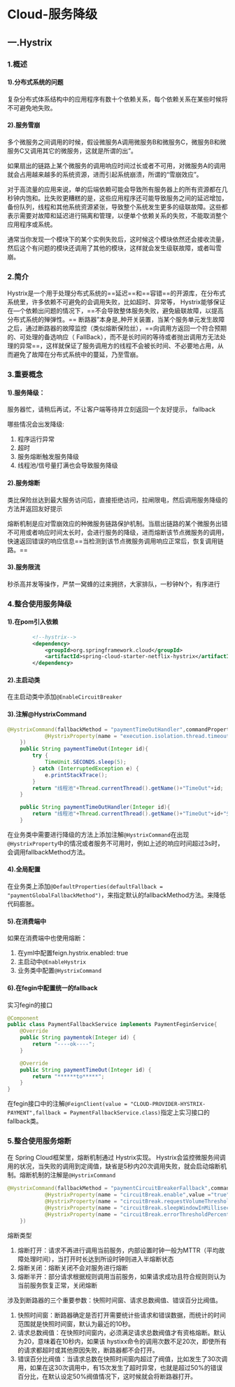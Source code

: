 # Cloud-服务降级

## 一.Hystrix

### 1.概述

#### 1).分布式系统的问题

复杂分布式体系结构中的应用程序有数十个依赖关系，每个依赖关系在某些时候将不可避免地失败。

#### 2).服务雪崩

多个微服务之间调用的时候，假设微服务A调用微服务B和微服务C，微服务B和微服务C又调用其它的微服务，这就是所谓的出”。

如果扇出的链路上某个微服务的调用响应时间过长或者不可用，对微服务A的调用就会占用越来越多的系统资源，进而引起系统崩溃，所谓的“雪崩效应”。

对于高流量的应用来说，单的后端依赖可能会导致所有服务器上的所有资源都在几秒钟内饱和。比失败更糟糕的是，这些应用程序还可能导致服务之间的延迟增加，备份队列，线程和其他系统资源紧张，导致整个系统发生更多的级联故障。这些都表示需要对故障和延迟进行隔离和管理，以便单个依赖关系的失败，不能取消整个应用程序或系统。

通常当你发现一个模块下的某个实例失败后，这时候这个模块依然还会接收流量，然后这个有问题的模块还调用了其他的模块，这样就会发生级联故障，或者叫雪崩。

### 2.简介

Hystrⅸ是一个用于处理分布式系统的==延迟==和==容错==的开源库，在分布式系统里，许多依赖不可避免的会调用失败，比如超时、异常等， Hystrix能够保证在—个依赖出问题的情况下，==不会导致整体服务失败，避免級联故障，以提高分布式系统的殚弹性。==
断路器”本身是_种开关装置，当某个服务单元发生故障之后，通过断路器的故障监控（类似熔断保险丝），==向调用方返回一个符合预期的、可处理的备选响应（ FallBack），而不是长时间的等待或者抛出调用方无法处理的异常==，这样就保证了服务调用方的线程不会被长时间、不必要地占用，从而避免了故障在分布式系统中的蔓延，乃至雪崩。

### 3.重要概念

#### 1).服务降级：

服务器忙，请稍后再试，不让客户端等待并立刻返回一个友好提示， fallback

哪些情况会出发降级:

1. 程序运行异常
2. 超时
3. 服务熔断触发服务降级
4. 线程池/信号量打满也会导致服务降级

#### 2).服务熔断

类比保险丝达到最大服务访问后，直接拒绝访问，拉闸限电，然后调用服务降级的方法并返回友好提示

熔断机制是应对雪崩效应的种微服务链路保护机制。当扇出链路的某个微服务出错不可用或者响应时间太长时，会进行服务的降级，进而熔断该节点微服务的调用，快速返回错误的响应信息==当检测到该节点微服务调用响应正常后，恢复调用链路。==

#### 3).服务限流

秒杀高并发等操作，严禁一窝蜂的过来拥挤，大家排队，一秒钟N个，有序进行

### 4.整合使用服务降级

#### 1).在pom引入依赖

```xml
        <!--hystrix-->
        <dependency>
            <groupId>org.springframework.cloud</groupId>
            <artifactId>spring-cloud-starter-netflix-hystrix</artifactId>
        </dependency>
```

#### 2).主启动类

在主启动类中添加`@EnableCircuitBreaker`

#### 3).注解@HystrixCommand

```java
@HystrixCommand(fallbackMethod = "paymentTimeOutHandler",commandProperties = {
            @HystrixProperty(name = "execution.isolation.thread.timeoutInMilliseconds",value = "3000")
    })
    public String paymentTimeOut(Integer id){
        try {
            TimeUnit.SECONDS.sleep(5);
        } catch (InterruptedException e) {
            e.printStackTrace();
        }
        return "线程池"+Thread.currentThread().getName()+"TimeOut"+id;
    }

    public String paymentTimeOutHandler(Integer id){
        return "线程池"+Thread.currentThread().getName()+"TimeOut"+id+"失败请重试";
    }
```

在业务类中需要进行降级的方法上添加注解`@HystrixCommand`在出现`@HystrixProperty`中的情况或者服务不可用时，例如上述的响应时间超过3s时，会调用fallbackMethod方法。

#### 4).全局配置

在业务类上添加`@DefaultProperties(defaultFallback = "paymentGlobalFallbackMethod")`，来指定默认的fallbackMethod方法。来降低代码膨胀。

#### 5).在消费端中

如果在消费端中也使用熔断：

1. 在yml中配置feign.hystrix.enabled: true
2. 主启动中`@EnableHystrix`
3. 业务类中配置`@HystrixCommand`

#### 6).在fegin中配置统一的fallback

实习fegin的接口

```java
@Component
public class PaymentFallbackService implements PaymentFeginService{
    @Override
    public String paymentok(Integer id) {
        return "----ok----";
    }

    @Override
    public String paymentTimeOut(Integer id) {
        return "******to*****";
    }
}
```

在fegin接口中的注解`@FeignClient(value = "CLOUD-PROVIDER-HYSTRIX-PAYMENT",fallback = PaymentFallbackService.class)`指定上实习接口的fallback类。

### 5.整合使用服务熔断

在 Spring Cloud框架里，熔断机制通过 Hystrix实现。 Hystrⅸ会监控微服务间调用的状况，当失败的调用到定阈值，缺省是5秒内20次调用失败，就会启动熔断机制。熔断机制的注解是`@HystrixCommand`

```java
@HystrixCommand(fallbackMethod = "paymentCircuitBreakerFallback",commandProperties = {
            @HystrixProperty(name = "circuitBreak.enable",value ="true"),//是否开启断路器
            @HystrixProperty(name = "circuitBreak.requestVolumeThreshold",value ="10"),//请求次数
            @HystrixProperty(name = "circuitBreak.sleepWindowInMilliseconds",value ="10000"),//时间窗口期
            @HystrixProperty(name = "circuitBreak.errorThresholdPercentage",value ="60")//失败率达到多少后跳闸
    })
```

熔断类型

1. 熔断打开：请求不再进行调用当前服务，内部设置时钟一般为MTTR（平均故障处理时间），当打开时长达到所设时钟则进入半熔断状态
2. 熔断关闭：熔断关闭不会对服务进行熔断
3. 熔断半开：部分请求根据规则调用当前服务，如果请求成功且符合规则则认为当前服务恢复正常，关闭熔断

涉及到断路器的三个重要参数：快照时间窗、请求总数阀值、错误百分比阀值。

1. 快照时间窗：断路器确定是否打开需要统计些请求和错误数据，而统计的时间范围就是快照时间窗，默认为最近的10秒。
2. 请求总数阀值：在快照时间窗内，必须满足请求总数阀值才有资格熔断。默认为20，意味着在10秒内，如果该 hystⅸx命令的调用次数不足20次，即使所有的请求都超时或其他原因失败，断路器都不会打开。
3. 错误百分比阀值：当请求总数在快照时间窗内超过了阀值，比如发生了30次调用，如果在这30次调用中，有15次发生了超时异常，也就是超过50%的错误百分比，在默认设定50%阀值情况下，这时候就会将断路器打开。